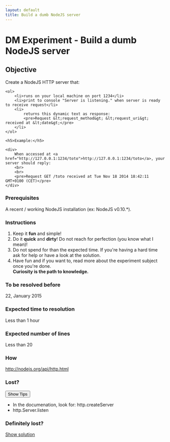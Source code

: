 ```yaml
---
layout: default
title: Build a dumb NodeJS server
---
```

<h1>DM Experiment - Build a dumb NodeJS server</h1>

<h2>Objective</h2>

<div>
    <p>Create a NodeJS HTTP server that:</p>

    <ol>
        <li>runs on your local machine on port 1234</li>
        <li>print to console "Server is listening." when server is ready to receive request</li>
        <li>
            returns this dynamic text as response:
            <pre>Request &lt;request_method&gt; &lt;request_uri&gt; received at &lt;date&gt;</pre>
        </li>
    </ol>

    <h5>Example:</h5>

    <div>
        When accessed at <a href="http://127.0.0.1:1234/toto">http://127.0.0.1:1234/toto</a>, your server should reply:
        <br>
        <br>
        <pre>Request GET /toto received at Tue Nov 18 2014 18:42:11 GMT+0100 (CET)</pre>
    </div>
</div>

<h3>Prerequisites</h3>

<div>
    A recent / working NodeJS installation (ex: NodeJS v0.10.*).
</div>

<h3>Instructions</h3>

<div>
    <ol>
        <li>Keep it <strong>fun</strong> and <bstrong>simple</strong>!</li>
        <li>Do it <strong>quick</strong> and <strong>dirty</strong>! Do not reach for perfection (you know what I mean)!</li>
        <li>Do not spend for than the expected time. If you're having a hard time ask for help or have a look at the solution.</li>
        <li>
            Have fun and if you want to, read more about the experiment subject once you're done.<br>
            <strong>Curiosity is the path to knowledge.</strong>
        </li>
    </ol>
</div>

<h3>To be resolved before</h3>
<div>
    22, January 2015
</div>

<h3>Expected time to resolution</h3>
<div>
    Less than 1 hour
</div>

<h3>Expected number of lines</h3>
<div>
    Less than 20
</div>

<h3>How</h3>
<div>
    <a target="_blank" href="http://nodejs.org/api/http.html">http://nodejs.org/api/http.html</a>
</div>

<h3>Lost?</h3>
<div>
    <button id="show-tips">Show Tips</button>
    <div id="tips">
            <ul>
                <li>In the documenation, look for: http.createServer</li>
                <li>http.Server.listen</li>
            </ul>
    </div>
</div>

<h3>Definitely lost?</h3>
<div>
    <a target="_blank" href="https://github.com/dailymotion/puzzles/blob/francois.bonnefont/node-server/server.js">Show solution</a>
</div>
